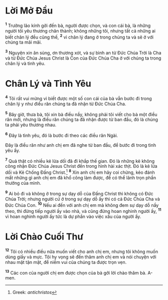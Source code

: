 # Lời Mở Ðầu
<sup><b>1</b></sup> Trưởng lão kính gởi đến bà, người được chọn, và con cái bà, là những người tôi yêu thương chân thành; không những tôi, nhưng tất cả những ai biết chân lý đều cũng thế, <sup><b>2</b></sup> vì chân lý đang ở trong chúng ta và sẽ ở với chúng ta mãi mãi.

<sup><b>3</b></sup> Nguyện xin ân sủng, ơn thương xót, và sự bình an từ Ðức Chúa Trời là Cha và từ Ðức Chúa Jesus Christ là Con của Ðức Chúa Cha ở với chúng ta trong chân lý và tình yêu.

# Chân Lý và Tình Yêu
<sup><b>4</b></sup> Tôi rất vui mừng vì biết được một số con cái của bà vẫn bước đi trong chân lý y như điều răn chúng ta đã nhận từ Ðức Chúa Cha.

<sup><b>5</b></sup> Bây giờ, thưa bà, tôi xin bà điều nầy, không phải tôi viết cho bà một điều răn mới, nhưng là điều răn chúng ta đã nhận được từ ban đầu, đó là chúng ta phải yêu thương nhau.

<sup><b>6</b></sup> Ðây là tình yêu, đó là bước đi theo các điều răn Ngài.

Ðây là điều răn như anh chị em đã nghe từ ban đầu, để bước đi trong tình yêu ấy.

<sup><b>7</b></sup> Quả thật có nhiều kẻ lừa dối đã đi khắp thế gian. Ðó là những kẻ không công nhận Ðức Chúa Jesus Christ đến trong hình hài xác thịt. Ðó là kẻ lừa dối và Kẻ Chống Ðấng Christ.[^1-8f81f984-f7a6-4f4f-aade-fce462df2860] <sup><b>8</b></sup> Xin anh chị em hãy coi chừng, kẻo đánh mất những gì anh chị em đã khổ công làm được, để có thể lãnh trọn phần thưởng của mình.

<sup><b>9</b></sup> Ai bỏ đi và không ở trong sự dạy dỗ của Ðấng Christ thì không có Ðức Chúa Trời; nhưng người cứ ở trong sự dạy dỗ ấy thì có cả Ðức Chúa Cha và Ðức Chúa Con. <sup><b>10</b></sup> Nếu ai đến với anh chị em mà không đem sự dạy dỗ nầy theo, thì đừng tiếp người ấy vào nhà, và cũng đừng hoan nghinh người ấy, <sup><b>11</b></sup> vì hoan nghinh người ấy tức là dự phần vào việc xấu của người ấy.

# Lời Chào Cuối Thư
<sup><b>12</b></sup> Tôi có nhiều điều nữa muốn viết cho anh chị em, nhưng tôi không muốn dùng giấy và mực. Tôi hy vọng sẽ đến thăm anh chị em và nói chuyện với nhau mặt tận mặt, để niềm vui của chúng ta được trọn vẹn.

<sup><b>13</b></sup> Các con của người chị em được chọn của bà gởi lời chào thăm bà. A-men.

[^1-8f81f984-f7a6-4f4f-aade-fce462df2860]: Greek: *antichristos*
